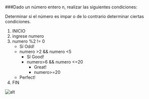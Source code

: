 ###Dado un número entero n, realizar las siguientes condiciones:

Determinar si el número es impar o de lo contrario determinar ciertas condiciones.

1. INICIO
2. ingrese numero
3. numero %2 != 0
    + Sí Odd!
    + numero >2 && numero <5
      * Sí Good!
      * numero>6 && numero <=20
        * Great!
        * numero>=20
     * Perfect!
 4. FIN

![alt]()
